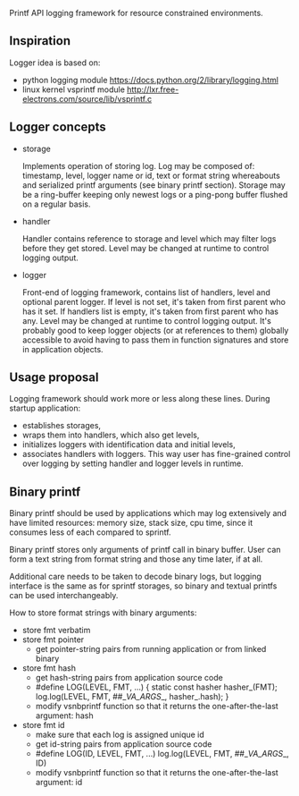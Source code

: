 Printf API logging framework for resource constrained environments.

Inspiration
------------------
Logger idea is based on:
- python logging module
  https://docs.python.org/2/library/logging.html
- linux kernel vsprintf module
  http://lxr.free-electrons.com/source/lib/vsprintf.c

Logger concepts
------------------
- storage

  Implements operation of storing log. Log may be composed of: timestamp, level, logger name or id,
  text or format string whereabouts and serialized printf arguments (see binary printf section).
  Storage may be a ring-buffer keeping only newest logs or a ping-pong buffer flushed on a regular basis.

- handler

  Handler contains reference to storage and level which may filter logs before they get stored.
  Level may be changed at runtime to control logging output.

- logger

  Front-end of logging framework, contains list of handlers, level and optional parent logger.
  If level is not set, it's taken from first parent who has it set.
  If handlers list is empty, it's taken from first parent who has any.
  Level may be changed at runtime to control logging output.
  It's probably good to keep logger objects (or at references to them) globally accessible
  to avoid having to pass them in function signatures and store in application objects.

Usage proposal
------------------

Logging framework should work more or less along these lines.
During startup application:
- establishes storages,
- wraps them into handlers, which also get levels,
- initializes loggers with identification data and initial levels,
- associates handlers with loggers.
This way user has fine-grained control over logging
by setting handler and logger levels in runtime.

Binary printf
------------------
Binary printf should be used by applications which may log extensively
and have limited resources: memory size, stack size, cpu time,
since it consumes less of each compared to sprintf.

Binary printf stores only arguments of printf call in binary buffer.
User can form a text string from format string and those any time later,
if at all.

Additional care needs to be taken to decode binary logs, but logging
interface is the same as for sprintf storages,
so binary and textual printfs can be used interchangeably.

How to store format strings with binary arguments:
- store fmt verbatim
- store fmt pointer
  - get pointer-string pairs from running application or from linked binary
- store fmt hash
  - get hash-string pairs from application source code
  - #define LOG(LEVEL, FMT, ...) { static const hasher hasher_(FMT); log.log(LEVEL, FMT, ##\__VA_ARGS__, hasher_.hash); }
  - modify vsnbprintf function so that it returns the one-after-the-last argument: hash
- store fmt id
  - make sure that each log is assigned unique id
  - get id-string pairs from application source code
  - #define LOG(ID, LEVEL, FMT, ...) log.log(LEVEL, FMT, ##\__VA_ARGS__, ID)
  - modify vsnbprintf function so that it returns the one-after-the-last argument: id
